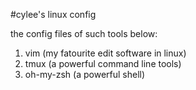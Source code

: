 #cylee's linux config

the config files of such tools below:
1.  vim (my fatourite edit software in linux)
2.  tmux (a powerful command line tools)
3.  oh-my-zsh (a powerful shell)
